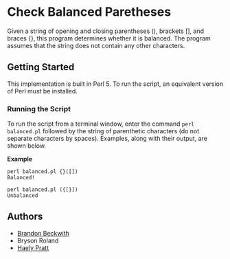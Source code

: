 # Check Balanced Paretheses

Given a string of opening and closing parentheses (), brackets [], and braces {}, this program determines whether it is balanced. The program assumes that the string does not contain any other characters.

## Getting Started

This implementation is built in Perl 5. To run the script, an equivalent version of Perl must be installed.

### Running the Script

To run the script from a terminal window, enter the command `perl balanced.pl` followed by the string of parenthetic characters (do not separate characters by spaces). Examples, along with their output, are shown below.

**Example**

```
perl balanced.pl {}([])
Balanced!

perl balanced.pl ({[}])
Unbalanced
```

## Authors

* [Brandon Beckwith](https://github.com/bbeckwi2)
* Bryson Roland
* [Haely Pratt](https://github.com/haelypratt)
